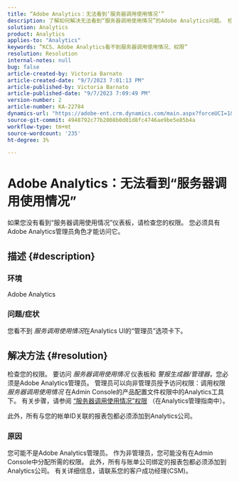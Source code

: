 ```yaml
---
title: “Adobe Analytics：无法看到‘服务器调用使用情况’”
description: 了解如何解决无法看到“服务器调用使用情况”的Adobe Analytics问题。 检查您的权限。
solution: Analytics
product: Analytics
applies-to: "Analytics"
keywords: “KCS、Adobe Analytics看不到服务器调用使用情况、权限”
resolution: Resolution
internal-notes: null
bug: false
article-created-by: Victoria Barnato
article-created-date: "9/7/2023 7:01:13 PM"
article-published-by: Victoria Barnato
article-published-date: "9/7/2023 7:09:49 PM"
version-number: 2
article-number: KA-22784
dynamics-url: "https://adobe-ent.crm.dynamics.com/main.aspx?forceUCI=1&pagetype=entityrecord&etn=knowledgearticle&id=b7be0ee5-b04d-ee11-be6e-6045bd006704"
source-git-commit: 4948792c77b2008b0d01d8fc4746ae9be5e85b4a
workflow-type: tm+mt
source-wordcount: '235'
ht-degree: 3%

---
```


# Adobe Analytics：无法看到“服务器调用使用情况”


如果您没有看到“服务器调用使用情况”仪表板，请检查您的权限。 您必须具有Adobe Analytics管理员角色才能访问它。

## 描述 {#description}


### 环境

Adobe Analytics

### 问题/症状

您看不到 *服务调用使用情况*&#x200B;在Analytics UI的“管理员”选项卡下。


## 解决方法 {#resolution}


检查您的权限。 要访问 *服务器调用使用情况* 仪表板和 *警报生成器/管理器*，您必须是Adobe Analytics管理员。 管理员可以向非管理员授予访问权限：调用权限 *服务器调用使用情况* 在Admin Console的产品配置文件权限中的Analytics工具下。 有关步骤，请参阅 [“服务器调用使用情况”权限](https://experienceleague.adobe.com/docs/analytics/admin/admin-tools/server-call-usage/overage-overview.html?lang=en#section_FCC58EB635954A32990D4E67B52B4369) （在Analytics管理指南中）。

此外，所有与您的帐单ID关联的报表包都必须添加到Analytics公司。

### 原因

您可能不是Adobe Analytics管理员。 作为非管理员，您可能没有在Admin Console中分配所需的权限。 此外，所有与账单公司绑定的报表包都必须添加到Analytics公司。 有关详细信息，请联系您的客户成功经理(CSM)。
